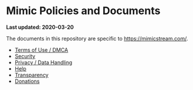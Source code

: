 # Mimic Policies and Documents

**Last updated: 2020-03-20**

The documents in this repository are specific to https://mimicstream.com/.  

  * [Terms of Use / DMCA](terms-of-use.md)
  * [Security](security.md)
  * [Privacy / Data Handling](privacy.md)
  * [Help](help.md)
  * [Transparency](transparency.md)
  * [Donations](donations.md)
